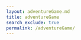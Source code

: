 ```yaml
---
layout: adventureGame.md
title: adventureGame
search_exclude: true
permalink: /adventureGame/
---
```


